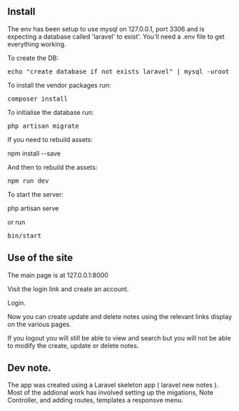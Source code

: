 Install
-------

The env has been setup to use mysql on 127.0.0.1, port 3306
and is expecting a database called 'laravel' to exist'.
You'll need a .env file to get everything working.

To create the DB:

<pre>
echo "create database if not exists laravel" | mysql -uroot
</pre>

To install the vendor packages run:

<pre>
composer install
</pre>

To initialise the database run:

<pre>
php artisan migrate
</pre>


If you need to rebuild assets:

</pre>

npm install --save

</pre>

And then to rebuild the assets:

<pre>
npm run dev
</pre>

To start the server:

php artisan serve
</pre>

or run

<pre>
bin/start
</pre>

Use of the site
---------------

The main page is at 127.0.0.1:8000

Visit the login link and create an account.

Login.

Now you can create update and delete notes using the relevant links
display on the various pages.

If you logout you will still be able to view and search but you will not 
be able to modify the create, update or delete notes.

Dev note.
--------

The app was created using a Laravel skeleton app ( laravel new notes ).    Most of the addional work has involved setting up the migations, Note Controller, and adding routes, templates a responsve menu.


